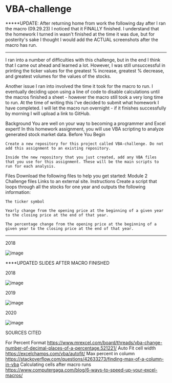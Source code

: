 # VBA-challenge

*****UPDATE: After returning home from work the following day after I ran the macro (09.29.23) I noticed that it FINALLY finished. I understand that the homework I turned in wasn't finished at the time it was due, but for posterity's sake I thought I would add the ACTUAL screenshots after the macro has run.

*************************************

I ran into a number of difficulties with this challenge, but in the end I think that I came out ahead and learned a lot. However, I was still unsuccessful in printing the ticker values for the                   greatest % increase, greatest % decrease, and greatest volumes for the values of the stocks.

Another issue I ran into involved the time it took for the macro to run. I eventually deciding upon using a line of code to disable calculations until the macros finished a sheet - however the macro still took a very long time to run. At the time of writing this I've decided to submit what homework I have completed. I will let the macro run overnight - if it finishes successfully by morning I will upload a link to GitHub.


Background
You are well on your way to becoming a programmer and Excel expert! In this homework assignment, you will use VBA scripting to analyze generated stock market data.
Before You Begin

    Create a new repository for this project called VBA-challenge. Do not add this assignment to an existing repository.

    Inside the new repository that you just created, add any VBA files that you use for this assignment. These will be the main scripts to run for each analysis.

Files
Download the following files to help you get started:
Module 2 Challenge files
Links to an external site.
Instructions
Create a script that loops through all the stocks for one year and outputs the following information:

    The ticker symbol

    Yearly change from the opening price at the beginning of a given year to the closing price at the end of that year.

    The percentage change from the opening price at the beginning of a given year to the closing price at the end of that year.

***********************************
2018

![image](https://github.com/mtkrebs87/VBA-challenge/assets/144370108/4d96e911-e0c4-4aa1-9da9-006581aeece7)

****UPDATED SLIDES AFTER MACRO FINISHED

2018

![image](https://github.com/mtkrebs87/VBA-challenge/assets/144370108/20a9959b-24c2-4205-9448-22d6321969b4)

2019

![image](https://github.com/mtkrebs87/VBA-challenge/assets/144370108/52f58b42-3b4c-46f3-9ddd-2825e49a42ec)

2020

![image](https://github.com/mtkrebs87/VBA-challenge/assets/144370108/672d8284-ba77-4875-b4ec-d489dc595df7)



SOURCES CITED

For Percent Format
https://www.mrexcel.com/board/threads/vba-change-number-of-decimal-places-of-a-percentage.521221/
Auto Fit cell width
https://excelchamps.com/vba/autofit/
Max percent in column
https://stackoverflow.com/questions/42633273/finding-max-of-a-column-in-vba
Calculating cells after macro runs
https://www.computergaga.com/blog/6-ways-to-speed-up-your-excel-macros/
